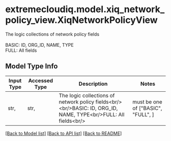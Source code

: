 # extremecloudiq.model.xiq_network_policy_view.XiqNetworkPolicyView

The logic collections of network policy fields<br/><br/>BASIC: ID, ORG_ID, NAME, TYPE<br/>FULL: All fields<br/>

## Model Type Info
Input Type | Accessed Type | Description | Notes
------------ | ------------- | ------------- | -------------
str,  | str,  | The logic collections of network policy fields&lt;br/&gt;&lt;br/&gt;BASIC: ID, ORG_ID, NAME, TYPE&lt;br/&gt;FULL: All fields&lt;br/&gt; | must be one of ["BASIC", "FULL", ] 

[[Back to Model list]](../../README.md#documentation-for-models) [[Back to API list]](../../README.md#documentation-for-api-endpoints) [[Back to README]](../../README.md)

